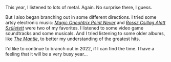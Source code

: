 This year, I listened to lots of metal. Again. No surprise there, I guess.

But I also began branching out in some different directions. I tried some artsy electronic music:
[*Magic Oneohtrix Point Never*](https://paulcarroll.site/music/music/135) and
[*Rossz Csillag Alatt Született*](https://paulcarroll.site/music/music/139) were two of my favorites. I listened to some video game soundtracks and some musicals. And I tried listening to some older albums,
like [*The Mantle*](https://paulcarroll.site/music/music/142), to better my understanding of the greatest hits.

I'd like to continue to branch out in 2022, if I can find the time. I have a feeling that it will be a very busy year...
